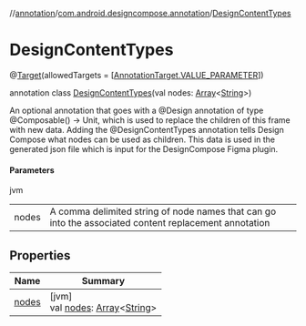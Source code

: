 //[annotation](../../../index.md)/[com.android.designcompose.annotation](../index.md)/[DesignContentTypes](index.md)

# DesignContentTypes

@[Target](https://kotlinlang.org/api/latest/jvm/stdlib/kotlin.annotation/-target/index.html)(allowedTargets = [[AnnotationTarget.VALUE_PARAMETER](https://kotlinlang.org/api/latest/jvm/stdlib/kotlin.annotation/-annotation-target/-v-a-l-u-e_-p-a-r-a-m-e-t-e-r/index.html)])

annotation class [DesignContentTypes](index.md)(val nodes: [Array](https://kotlinlang.org/api/latest/jvm/stdlib/kotlin/-array/index.html)&lt;[String](https://kotlinlang.org/api/latest/jvm/stdlib/kotlin/-string/index.html)&gt;)

An optional annotation that goes with a @Design annotation of type @Composable() -> Unit, which is used to replace the children of this frame with new data. Adding the @DesignContentTypes annotation tells Design Compose what nodes can be used as children. This data is used in the generated json file which is input for the DesignCompose Figma plugin.

#### Parameters

jvm

| | |
|---|---|
| nodes | A comma delimited string of node names that can go into the associated content replacement annotation |

## Properties

| Name | Summary |
|---|---|
| [nodes](nodes.md) | [jvm]<br>val [nodes](nodes.md): [Array](https://kotlinlang.org/api/latest/jvm/stdlib/kotlin/-array/index.html)&lt;[String](https://kotlinlang.org/api/latest/jvm/stdlib/kotlin/-string/index.html)&gt; |
